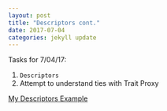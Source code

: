 ```yaml
---
layout: post
title: "Descriptors cont."
date: 2017-07-04
categories: jekyll update
---
```


Tasks for 7/04/17:
1. `Descriptors`
2. Attempt to understand ties with Trait Proxy

[My Descriptors Example][myex]

[myex]:https://github.com/katierose1029/gsoc_work/blob/master/traitlet_testing/my-traitlet-example.ipynb
